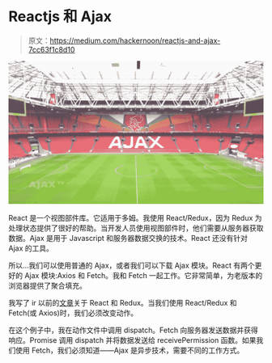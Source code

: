 # Reactjs 和 Ajax

> 原文：<https://medium.com/hackernoon/reactjs-and-ajax-7cc63f1c8d10>

![](img/89f0c4c9db41d48be2bdfb3d6d5d1fb2.png)

React 是一个视图部件库。它适用于多姆。我使用 React/Redux，因为 Redux 为处理状态提供了很好的帮助。当开发人员使用视图部件时，他们需要从服务器获取数据。Ajax 是用于 Javascript 和服务器数据交换的技术。React 还没有针对 Ajax 的工具。

所以…我们可以使用普通的 Ajax，或者我们可以下载 Ajax 模块。React 有两个更好的 Ajax 模块:Axios 和 Fetch。我和 Fetch 一起工作。它非常简单，为老版本的浏览器提供了聚合填充。

我写了 ir 以前的[文章](/@audruis/first-app-with-react-redux-9e71498979af)关于 React 和 Redux。当我们使用 React/Redux 和 Fetch(或 Axios)时，我们必须改变动作。

在这个例子中，我在动作文件中调用 dispatch。Fetch 向服务器发送数据并获得响应。Promise 调用 dispatch 并将数据发送给 receivePermission 函数。如果我们使用 Fetch，我们必须知道——Ajax 是异步技术，需要不同的工作方式。